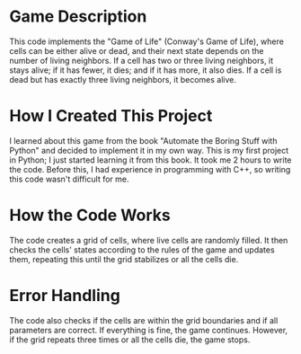 # Game Description
This code implements the "Game of Life" (Conway's Game of Life), where cells can be either alive or dead, and their next state depends on the number of living neighbors. If a cell has two or three living neighbors, it stays alive; if it has fewer, it dies; and if it has more, it also dies. If a cell is dead but has exactly three living neighbors, it becomes alive.

# How I Created This Project
I learned about this game from the book "Automate the Boring Stuff with Python" and decided to implement it in my own way. This is my first project in Python; I just started learning it from this book. It took me 2 hours to write the code. Before this, I had experience in programming with C++, so writing this code wasn't difficult for me.

# How the Code Works
The code creates a grid of cells, where live cells are randomly filled. It then checks the cells' states according to the rules of the game and updates them, repeating this until the grid stabilizes or all the cells die.

# Error Handling
The code also checks if the cells are within the grid boundaries and if all parameters are correct. If everything is fine, the game continues. However, if the grid repeats three times or all the cells die, the game stops.
